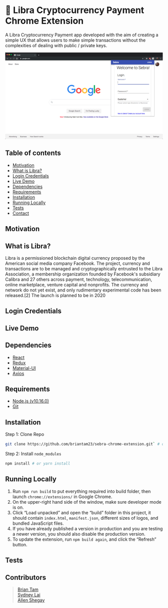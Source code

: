 # 🦓 Libra Cryptocurrency Payment Chrome Extension

A Libra Cryptocurrency Payment app developed with the aim of creating a simple UX that allows users to make simple transactions without the complexities of dealing with public / private keys.

![Auth page screenshot](./public/screenshots/auth_page.png)

## Table of contents
* [Motivation](#motivation)
* [What is Libra?](#what-is-twilio?)
* [Login Credentials](#login-credentials)
* [Live Demo](#live-demo)
* [Dependencies](#dependencies)
* [Requirements](#requirements)
* [Installation](#installation)
* [Running Locally](#running-locally)
* [Tests](#tests)
* [Contact](#contact)

## Motivation

## What is Libra?
Libra is a permissioned blockchain digital currency proposed by the American social media company Facebook. The project, currency and transactions are to be managed and cryptographically entrusted to the Libra Association, a membership organization founded by Facebook's subsidiary Calibra and 27 others across payment, technology, telecommunication, online marketplace, venture capital and nonprofits. The currency and network do not yet exist, and only rudimentary experimental code has been released.[2] The launch is planned to be in 2020

## Login Credentials

## Live Demo

## Dependencies
* [React](https://reactjs.org)
* [Redux](https://redux.js.org)
* [Material-UI](https://material-ui.com/)
* [Axios](https://github.com/axios/axios)

## Requirements
* [Node.js (v10.16.0)](https://nodejs.org/en/)
* [Git](https://git-scm.com/downloads)

## Installation
Step 1: Clone Repo
```sh
git clone https://github.com/briantam23/sebra-chrome-extension.git` # or clone your own fork
```

Step 2: Install `node_modules`
```sh
npm install # or yarn install
```

## Running Locally
1. Run `npm run build` to put everything required into build folder, then launch `chrome://extensions/` in Google Chrome.
2. On the upper-right hand side of the window, make sure developer mode is on.
3. Click “Load unpacked” and open the “build” folder in this project, it should contain `index.html`, `manifest.json`, different sizes of logos, and bundled JavaScript files.
4. If you have already published a version in production and you are testing a newer version, you should also disable the production version.
5. To update the extension, run `npm build again`, and click the “Refresh” button.

## Tests

## Contributors

> [Brian Tam](https://github.com/briantam23) <br/>
> [Sydney Lai](https://github.com/sydneylai) <br/>
> [Allen Shegay](https://github.com/jnsead)
